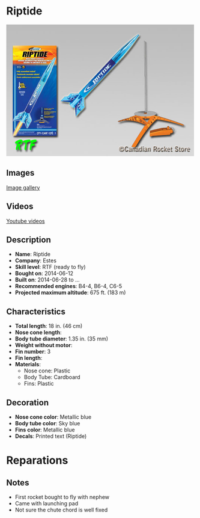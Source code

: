 # Riptide

![Estes Riptide](images/estes-riptide.jpg)

## Images

[Image gallery](http://www.rocketryforum.com/album.php?albumid=588)

## Videos

[Youtube videos](https://www.youtube.com/user/maroonedmorlock/videos)

## Description

- **Name**: Riptide
- **Company**: Estes
- **Skill level**: RTF (ready to fly)
- **Bought on**: 2014-06-12
- **Built on**: 2014-06-28 to ...
- **Recommended engines**: B4-4, B6-4, C6-5
- **Projected maximum altitude**: 675 ft. (183 m)

## Characteristics

- **Total length**: 18 in. (46 cm)
- **Nose cone length**: 
- **Body tube diameter**: 1.35 in. (35 mm)
- **Weight without motor**: 
- **Fin number**: 3
- **Fin length**: 
- **Materials**:
  - Nose cone: Plastic
  - Body Tube: Cardboard
  - Fins: Plastic

## Decoration

- **Nose cone color**: Metallic blue
- **Body tube color**: Sky blue
- **Fins color**: Metallic blue
- **Decals**: Printed text (Riptide)

# Reparations

## Notes

- First rocket bought to fly with nephew
- Came with launching pad
- Not sure the chute chord is well fixed

